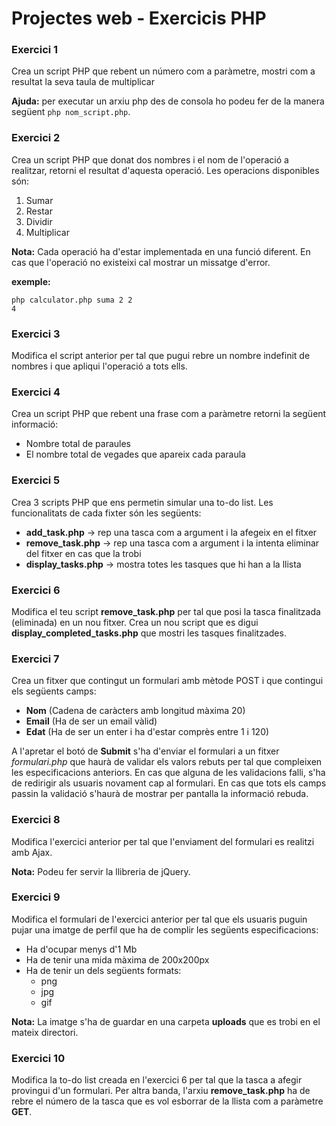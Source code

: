 # Projectes web - Exercicis PHP


### Exercici 1
Crea un script PHP que rebent un número com a paràmetre, mostri com a resultat la seva taula de multiplicar

**Ajuda:** per executar un arxiu php des de consola ho podeu fer de la manera següent `php nom_script.php`. 

### Exercici 2
Crea un script PHP que donat dos nombres i el nom de l'operació a realitzar, retorni el resultat d'aquesta operació. Les operacions disponibles són:

1. Sumar
2. Restar
3. Dividir
4. Multiplicar

**Nota:** Cada operació ha d'estar implementada en una funció diferent. En cas que l'operació no existeixi cal mostrar un missatge d'error.

**exemple:** 

```
php calculator.php suma 2 2
4

```
### Exercici 3 
Modifica el script anterior per tal que pugui rebre un nombre indefinit de nombres i que apliqui l'operació a tots ells.

### Exercici 4
Crea un script PHP que rebent una frase com a paràmetre retorni la següent informació:

* Nombre total de paraules
* El nombre total de vegades que apareix cada paraula 

### Exercici 5
Crea 3 scripts PHP que ens permetin simular una to-do list. Les funcionalitats de cada fixter són les següents:

* **add_task.php** -> rep una tasca com a argument i la afegeix en el fitxer
* **remove_task.php** -> rep una tasca com a argument i la intenta eliminar del fitxer en cas que la trobi
* **display_tasks.php** -> mostra totes les tasques que hi han a la llista

### Exercici 6
Modifica el teu script **remove_task.php** per tal que posi la tasca finalitzada (eliminada) en un nou fitxer. Crea un nou script que es digui **display_completed_tasks.php** que mostri les tasques finalitzades. 

### Exercici 7
Crea un fitxer que contingut un formulari amb mètode POST i que contingui els següents camps:

- **Nom** (Cadena de caràcters amb longitud màxima 20)
- **Email** (Ha de ser un email vàlid)
- **Edat** (Ha de ser un enter i ha d'estar comprès entre 1 i 120)

A l'apretar el botó de **Submit** s'ha d'enviar el formulari a un fitxer *formulari.php* que haurà de validar els valors rebuts per tal que compleixen les especificacions anteriors. En cas que alguna de les validacions falli, s'ha de redirigir als usuaris novament cap al formulari. En cas que tots els camps passin la validació s'haurà de mostrar per pantalla la informació rebuda.

### Exercici 8
Modifica l'exercici anterior per tal que l'enviament del formulari es realitzi amb Ajax. 

**Nota:** Podeu fer servir la llibreria de jQuery.

### Exercici 9
Modifica el formulari de l'exercici anterior per tal que els usuaris puguin pujar una imatge de perfil que ha de complir les següents especificacions:

- Ha d'ocupar menys d'1 Mb
- Ha de tenir una mida màxima de 200x200px
- Ha de tenir un dels següents formats:
	- png
	- jpg
	- gif 	

**Nota:** La imatge s'ha de guardar en una carpeta **uploads** que es trobi en el mateix directori.

### Exercici 10
Modifica la to-do list creada en l'exercici 6 per tal que la tasca a afegir provingui d'un formulari. Per altra banda, l'arxiu **remove_task.php** ha de rebre el número de la tasca que es vol esborrar de la llista com a paràmetre **GET**.